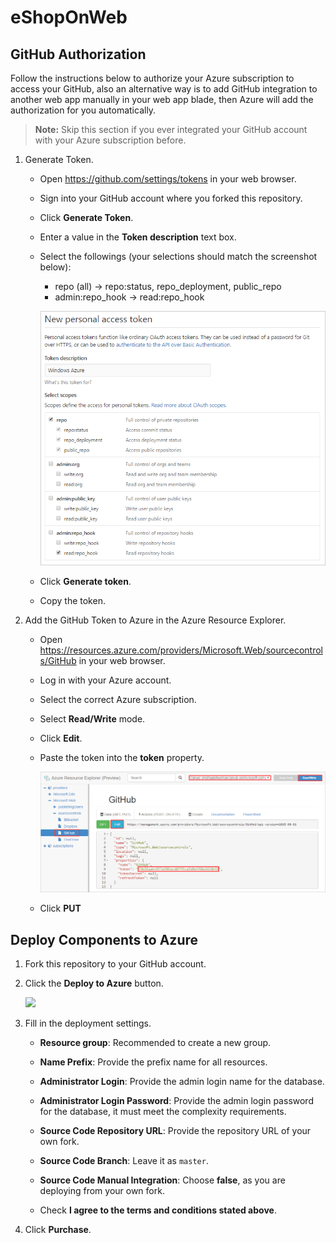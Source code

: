 # eShopOnWeb

## GitHub Authorization ##

Follow the instructions below to authorize your Azure subscription to access your GitHub, also an alternative way is to add GitHub integration to another web app manually in your web app blade, then Azure will add the authorization for you automatically.

> **Note:** Skip this section if you ever integrated your GitHub account with your Azure subscription before.

1. Generate Token.

   - Open https://github.com/settings/tokens in your web browser.
   - Sign into your GitHub account where you forked this repository.
   - Click **Generate Token**.
   - Enter a value in the **Token description** text box.
   - Select the followings (your selections should match the screenshot below):
     - repo (all) -> repo:status, repo_deployment, public_repo
     - admin:repo_hook -> read:repo_hook

      ![](Images/github-new-personal-access-token.png)

   - Click **Generate token**.
   - Copy the token.

2. Add the GitHub Token to Azure in the Azure Resource Explorer.

   - Open https://resources.azure.com/providers/Microsoft.Web/sourcecontrols/GitHub in your web browser.
   - Log in with your Azure account.
   - Select the correct Azure subscription.
   - Select **Read/Write** mode.
   - Click **Edit**.
   - Paste the token into the **token** property.

     ![](Images/update-github-token-in-azure-resource-explorer.png)

   - Click **PUT**



## Deploy Components to Azure ##

1. Fork this repository to your GitHub account.

2. Click the **Deploy to Azure** button.

   <a href="https://portal.azure.com/#create/Microsoft.Template/uri/https%3A%2F%2Fraw.githubusercontent.com%2FCanvizTheodoreShi%2FeShopOnWeb20180105%2Fmaster%2Fazuredeploy.json" target="_blank">
    <img src="http://azuredeploy.net/deploybutton.png"/>
   </a>

3. Fill in the deployment settings.

   - **Resource group**: Recommended to create a new group.

   - **Name Prefix**: Provide the prefix name for all resources.

   - **Administrator Login**: Provide the admin login name for the database.

   - **Administrator Login Password**: Provide the admin login password for the database, it must meet the complexity requirements.

   - **Source Code Repository URL**: Provide the repository URL of your own fork.

   - **Source Code Branch**: Leave it as `master`.

   - **Source Code Manual Integration**: Choose **false**, as you are deploying from your own fork.

   - Check **I agree to the terms and conditions stated above**.

4. Click **Purchase**.
